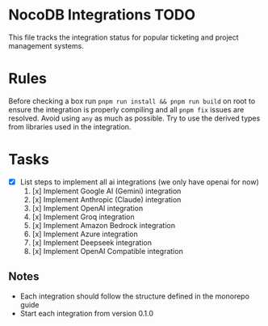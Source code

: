# NocoDB Integrations TODO

This file tracks the integration status for popular ticketing and project management systems.

# Rules

Before checking a box run `pnpm run install && pnpm run build` on root to ensure the integration is properly compiling and all `pnpm fix` issues are resolved.
Avoid using `any` as much as possible. Try to use the derived types from libraries used in the integration.

# Tasks

- [x] List steps to implement all ai integrations (we only have openai for now)
  1. [x] Implement Google AI (Gemini) integration
  2. [x] Implement Anthropic (Claude) integration
  3. [x] Implement OpenAI integration
  4. [x] Implement Groq integration
  5. [x] Implement Amazon Bedrock integration
  6. [x] Implement Azure integration
  7. [x] Implement Deepseek integration
  8. [x] Implement OpenAI Compatible integration

## Notes
- Each integration should follow the structure defined in the monorepo guide
- Start each integration from version 0.1.0 